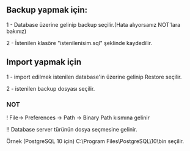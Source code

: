 ## Backup yapmak için:

1 - Database üzerine gelinip backup seçilir.(Hata alıyorsanız NOT'lara bakınız)

2 - İstenilen klasöre "istenilenisim.sql" şeklinde kaydedilir.

## Import yapmak için

1 - import edilmek istenilen database'in üzerine gelinip Restore seçilir.

2 - istenilen backup dosyası seçilir.

### NOT

! File-> Preferences -> Path -> Binary Path kısmına gelinir

!! Database server türünün dosya seçmesine gelinir.

Örnek (PostgreSQL 10 için) C:\Program Files\PostgreSQL\10\bin seçilir.

